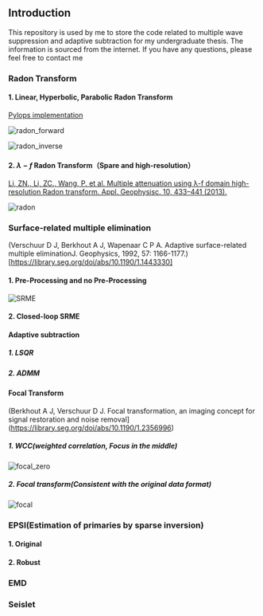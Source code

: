 ## Introduction

This repository is used by me to store the code related to multiple wave suppression and adaptive subtraction for my undergraduate thesis. The information is sourced from the internet. If you have any questions, please feel free to contact me

### Radon Transform

#### 1. Linear, Hyperbolic, Parabolic Radon Transform

[Pylops implementation](https://pylops.readthedocs.io/en/stable/api/generated/pylops.signalprocessing.FourierRadon2D.html)

![radon_forward](https://github.com/Lipeng-Lai/Mutiples_Suppression/blob/main/images/radon_forward.png)

![radon_inverse](https://github.com/Lipeng-Lai/Mutiples_Suppression/blob/main/images/radon_inverse.png)

#### 2. $\lambda-f$ Radon Transform（Spare and high-resolution）

[Li, ZN., Li, ZC., Wang, P. et al. Multiple attenuation using λ-f domain high-resolution Radon transform. Appl. Geophysisc. 10, 433–441 (2013).](https://doi.org/10.1007/s11770-013-0405-1)

![radon](https://github.com/Lipeng-Lai/Mutiples_Suppression/blob/main/images/radon.png)


### Surface-related multiple elimination

(Verschuur D J, Berkhout A J, Wapenaar C P A. Adaptive surface-related multiple eliminationJ. Geophysics, 1992, 57: 1166-1177.)[https://library.seg.org/doi/abs/10.1190/1.1443330]

#### 1. Pre-Processing and no Pre-Processing

![SRME](https://github.com/Lipeng-Lai/Mutiples_Suppression/blob/main/images/SRME.png)

#### 2. Closed-loop SRME

#### Adaptive subtraction

##### 1.  LSQR

##### 2.  ADMM

#### Focal Transform

(Berkhout A J, Verschuur D J. Focal transformation, an imaging concept for signal restoration and noise removal](https://library.seg.org/doi/abs/10.1190/1.2356996)

##### 1. WCC(weighted correlation, Focus in the middle) 

![focal_zero](https://github.com/Lipeng-Lai/Mutiples_Suppression/blob/main/images/focal_zero.png)

##### 2. Focal transform(Consistent with the original data format)

![focal](https://github.com/Lipeng-Lai/Mutiples_Suppression/blob/main/images/focal.png)

### EPSI(Estimation of primaries by sparse inversion)

#### 1. Original

#### 2. Robust


### EMD


### Seislet
